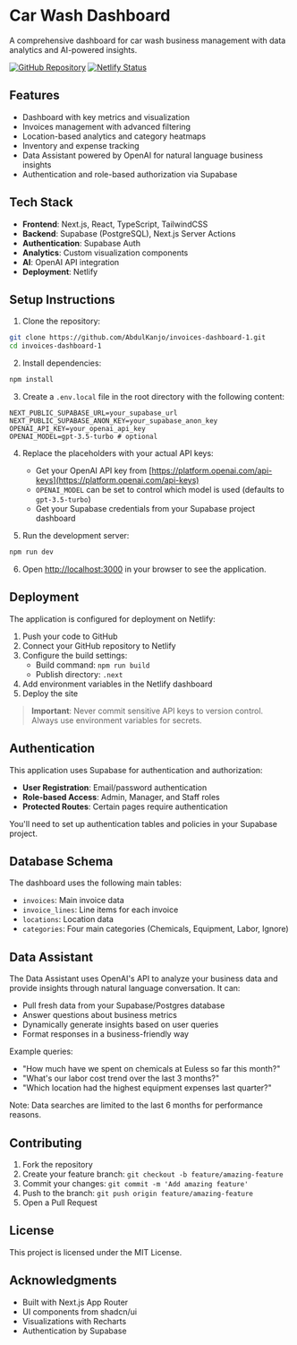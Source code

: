 # Car Wash Dashboard

A comprehensive dashboard for car wash business management with data analytics and AI-powered insights.

[![GitHub Repository](https://img.shields.io/badge/GitHub-Repository-blue.svg)](https://github.com/AbdulKanjo/invoices-dashboard-1)
[![Netlify Status](https://img.shields.io/badge/Netlify-Deployed-success.svg)](https://app.netlify.com/)

## Features

- Dashboard with key metrics and visualization
- Invoices management with advanced filtering
- Location-based analytics and category heatmaps
- Inventory and expense tracking
- Data Assistant powered by OpenAI for natural language business insights
- Authentication and role-based authorization via Supabase

## Tech Stack

- **Frontend**: Next.js, React, TypeScript, TailwindCSS
- **Backend**: Supabase (PostgreSQL), Next.js Server Actions
- **Authentication**: Supabase Auth
- **Analytics**: Custom visualization components
- **AI**: OpenAI API integration
- **Deployment**: Netlify

## Setup Instructions

1. Clone the repository:
```bash
git clone https://github.com/AbdulKanjo/invoices-dashboard-1.git
cd invoices-dashboard-1
```

2. Install dependencies:
```bash
npm install
```

3. Create a `.env.local` file in the root directory with the following content:
```
NEXT_PUBLIC_SUPABASE_URL=your_supabase_url
NEXT_PUBLIC_SUPABASE_ANON_KEY=your_supabase_anon_key
OPENAI_API_KEY=your_openai_api_key
OPENAI_MODEL=gpt-3.5-turbo # optional
```

4. Replace the placeholders with your actual API keys:
   - Get your OpenAI API key from [https://platform.openai.com/api-keys](https://platform.openai.com/api-keys)
   - `OPENAI_MODEL` can be set to control which model is used (defaults to `gpt-3.5-turbo`)
   - Get your Supabase credentials from your Supabase project dashboard

5. Run the development server:
```bash
npm run dev
```

6. Open [http://localhost:3000](http://localhost:3000) in your browser to see the application.

## Deployment

The application is configured for deployment on Netlify:

1. Push your code to GitHub
2. Connect your GitHub repository to Netlify
3. Configure the build settings:
   - Build command: `npm run build`
   - Publish directory: `.next`
4. Add environment variables in the Netlify dashboard
5. Deploy the site

> **Important**: Never commit sensitive API keys to version control. Always use environment variables for secrets.

## Authentication

This application uses Supabase for authentication and authorization:

- **User Registration**: Email/password authentication
- **Role-based Access**: Admin, Manager, and Staff roles
- **Protected Routes**: Certain pages require authentication

You'll need to set up authentication tables and policies in your Supabase project.

## Database Schema

The dashboard uses the following main tables:
- `invoices`: Main invoice data
- `invoice_lines`: Line items for each invoice
- `locations`: Location data
- `categories`: Four main categories (Chemicals, Equipment, Labor, Ignore)

## Data Assistant

The Data Assistant uses OpenAI's API to analyze your business data and provide insights through natural language conversation. It can:

- Pull fresh data from your Supabase/Postgres database
- Answer questions about business metrics
- Dynamically generate insights based on user queries
- Format responses in a business-friendly way

Example queries:
- "How much have we spent on chemicals at Euless so far this month?"
- "What's our labor cost trend over the last 3 months?"
- "Which location had the highest equipment expenses last quarter?"

Note: Data searches are limited to the last 6 months for performance reasons.

## Contributing

1. Fork the repository
2. Create your feature branch: `git checkout -b feature/amazing-feature`
3. Commit your changes: `git commit -m 'Add amazing feature'`
4. Push to the branch: `git push origin feature/amazing-feature`
5. Open a Pull Request

## License

This project is licensed under the MIT License.

## Acknowledgments

- Built with Next.js App Router
- UI components from shadcn/ui
- Visualizations with Recharts
- Authentication by Supabase
